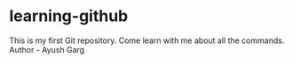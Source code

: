 # learning-github
This is my first Git repository. Come learn with me about all the commands.
Author - Ayush Garg
